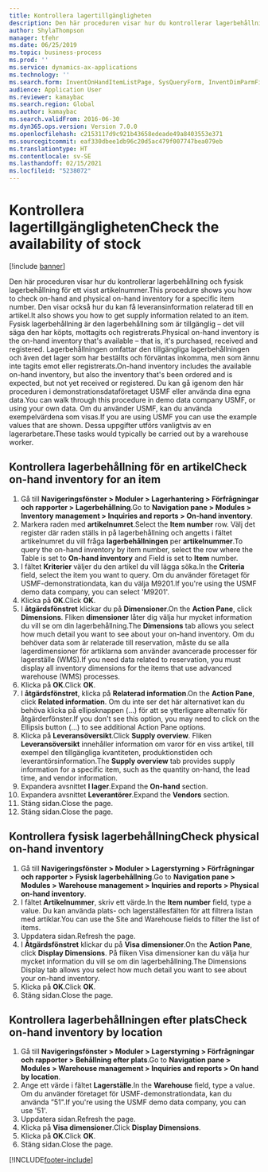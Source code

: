 ```yaml
---
title: Kontrollera lagertillgängligheten
description: Den här proceduren visar hur du kontrollerar lagerbehållning och fysisk lagerbehållning för ett visst artikelnummer.
author: ShylaThompson
manager: tfehr
ms.date: 06/25/2019
ms.topic: business-process
ms.prod: ''
ms.service: dynamics-ax-applications
ms.technology: ''
ms.search.form: InventOnHandItemListPage, SysQueryForm, InventDimParmFixed, InventSupply, DefaultDashboard, WHSInventPhysicalOnhand, WHSOnHand, InventOnhandItem
audience: Application User
ms.reviewer: kamaybac
ms.search.region: Global
ms.author: kamaybac
ms.search.validFrom: 2016-06-30
ms.dyn365.ops.version: Version 7.0.0
ms.openlocfilehash: c2153117d9c921b43658edeade49a8403553e371
ms.sourcegitcommit: eaf330dbee1db96c20d5ac479f007747bea079eb
ms.translationtype: HT
ms.contentlocale: sv-SE
ms.lasthandoff: 02/15/2021
ms.locfileid: "5238072"
---
```

# <a name="check-the-availability-of-stock"></a><span data-ttu-id="69f88-103">Kontrollera lagertillgängligheten</span><span class="sxs-lookup"><span data-stu-id="69f88-103">Check the availability of stock</span></span>

[!include [banner](../../includes/banner.md)]

<span data-ttu-id="69f88-104">Den här proceduren visar hur du kontrollerar lagerbehållning och fysisk lagerbehållning för ett visst artikelnummer.</span><span class="sxs-lookup"><span data-stu-id="69f88-104">This procedure shows you how to check on-hand and physical on-hand inventory for a specific item number.</span></span> <span data-ttu-id="69f88-105">Den visar också hur du kan få leveransinformation relaterad till en artikel.</span><span class="sxs-lookup"><span data-stu-id="69f88-105">It also shows you how to get supply information related to an item.</span></span> <span data-ttu-id="69f88-106">Fysisk lagerbehållning är den lagerbehållning som är tillgänglig – det vill säga den har köpts, mottagits och registrerats.</span><span class="sxs-lookup"><span data-stu-id="69f88-106">Physical on-hand inventory is the on-hand inventory that's available – that is, it's purchased, received and registered.</span></span> <span data-ttu-id="69f88-107">Lagerbehållningen omfattar den tillgängliga lagerbehållningen och även det lager som har beställts och förväntas inkomma, men som ännu inte tagits emot eller registrerats.</span><span class="sxs-lookup"><span data-stu-id="69f88-107">On-hand inventory includes the available on-hand inventory, but also the inventory that's been ordered and is expected, but not yet received or registered.</span></span> <span data-ttu-id="69f88-108">Du kan gå igenom den här proceduren i demonstrationsdataföretaget USMF eller använda dina egna data.</span><span class="sxs-lookup"><span data-stu-id="69f88-108">You can walk through this procedure in demo data company USMF, or using your own data.</span></span> <span data-ttu-id="69f88-109">Om du använder USMF, kan du använda exempelvärdena som visas.</span><span class="sxs-lookup"><span data-stu-id="69f88-109">If you are using USMF you can use the example values that are shown.</span></span> <span data-ttu-id="69f88-110">Dessa uppgifter utförs vanligtvis av en lagerarbetare.</span><span class="sxs-lookup"><span data-stu-id="69f88-110">These tasks would typically be carried out by a warehouse worker.</span></span>


## <a name="check-on-hand-inventory-for-an-item"></a><span data-ttu-id="69f88-111">Kontrollera lagerbehållning för en artikel</span><span class="sxs-lookup"><span data-stu-id="69f88-111">Check on-hand inventory for an item</span></span>
1. <span data-ttu-id="69f88-112">Gå till **Navigeringsfönster > Moduler > Lagerhantering > Förfrågningar och rapporter > Lagerbehållning**.</span><span class="sxs-lookup"><span data-stu-id="69f88-112">Go to **Navigation pane > Modules > Inventory management > Inquiries and reports > On-hand inventory**.</span></span>
2. <span data-ttu-id="69f88-113">Markera raden med **artikelnumret**.</span><span class="sxs-lookup"><span data-stu-id="69f88-113">Select the **Item number** row.</span></span> <span data-ttu-id="69f88-114">Välj det register där raden ställs in på lagerbehållning och angetts i fältet artikelnumret du vill fråga **lagerbehållningen** per **artikelnummer**.</span><span class="sxs-lookup"><span data-stu-id="69f88-114">To query the on-hand inventory by item number, select the row where the Table is set to **On-hand inventory** and Field is set to **Item** number.</span></span>
3. <span data-ttu-id="69f88-115">I fältet **Kriterier** väljer du den artikel du vill lägga söka.</span><span class="sxs-lookup"><span data-stu-id="69f88-115">In the **Criteria** field, select the item you want to query.</span></span> <span data-ttu-id="69f88-116">Om du använder företaget för USMF-demonstrationdata, kan du välja M9201.</span><span class="sxs-lookup"><span data-stu-id="69f88-116">If you're using the USMF demo data company, you can select 'M9201'.</span></span>  
4. <span data-ttu-id="69f88-117">Klicka på **OK**.</span><span class="sxs-lookup"><span data-stu-id="69f88-117">Click **OK**.</span></span>
5. <span data-ttu-id="69f88-118">I **åtgärdsfönstret** klickar du på **Dimensioner**.</span><span class="sxs-lookup"><span data-stu-id="69f88-118">On the **Action Pane**, click **Dimensions**.</span></span> <span data-ttu-id="69f88-119">Fliken **dimensioner** låter dig välja hur mycket information du vill se om din lagerbehållning.</span><span class="sxs-lookup"><span data-stu-id="69f88-119">The **Dimensions** tab allows you select how much detail you want to see about your on-hand inventory.</span></span> <span data-ttu-id="69f88-120">Om du behöver data som är relaterade till reservation, måste du se alla lagerdimensioner för artiklarna som använder avancerade processer för lagerställe (WMS).</span><span class="sxs-lookup"><span data-stu-id="69f88-120">If you need data related to reservation, you must display all inventory dimensions for the items that use advanced warehouse (WMS) processes.</span></span>
6. <span data-ttu-id="69f88-121">Klicka på **OK**.</span><span class="sxs-lookup"><span data-stu-id="69f88-121">Click **OK**.</span></span>
7. <span data-ttu-id="69f88-122">I **åtgärdsfönstret**, klicka på **Relaterad information**.</span><span class="sxs-lookup"><span data-stu-id="69f88-122">On the **Action Pane**, click **Related information**.</span></span> <span data-ttu-id="69f88-123">Om du inte ser det här alternativet kan du behöva klicka på ellipsknappen (…) för att se ytterligare alternativ för åtgärderfönster.</span><span class="sxs-lookup"><span data-stu-id="69f88-123">If you don't see this option, you may need to click on the Ellipsis button (…) to see additional Action Pane options.</span></span>
8. <span data-ttu-id="69f88-124">Klicka på **Leveransöversikt**.</span><span class="sxs-lookup"><span data-stu-id="69f88-124">Click **Supply overview**.</span></span> <span data-ttu-id="69f88-125">Fliken **Leveransöversikt** innehåller information om varor för en viss artikel, till exempel den tillgängliga kvantiteten, produktionstiden och leverantörsinformation.</span><span class="sxs-lookup"><span data-stu-id="69f88-125">The **Supply overview** tab provides supply information for a specific item, such as the quantity on-hand, the lead time, and vendor information.</span></span>  
9. <span data-ttu-id="69f88-126">Expandera avsnittet **I lager**.</span><span class="sxs-lookup"><span data-stu-id="69f88-126">Expand the **On-hand** section.</span></span>
10. <span data-ttu-id="69f88-127">Expandera avsnittet **Leverantörer**.</span><span class="sxs-lookup"><span data-stu-id="69f88-127">Expand the **Vendors** section.</span></span>
11. <span data-ttu-id="69f88-128">Stäng sidan.</span><span class="sxs-lookup"><span data-stu-id="69f88-128">Close the page.</span></span>
12. <span data-ttu-id="69f88-129">Stäng sidan.</span><span class="sxs-lookup"><span data-stu-id="69f88-129">Close the page.</span></span>

## <a name="check-physical-on-hand-inventory"></a><span data-ttu-id="69f88-130">Kontrollera fysisk lagerbehållning</span><span class="sxs-lookup"><span data-stu-id="69f88-130">Check physical on-hand inventory</span></span>
1. <span data-ttu-id="69f88-131">Gå till **Navigeringsfönster > Moduler > Lagerstyrning > Förfrågningar och rapporter > Fysisk lagerbehållning**.</span><span class="sxs-lookup"><span data-stu-id="69f88-131">Go to **Navigation pane > Modules > Warehouse management > Inquiries and reports > Physical on-hand inventory**.</span></span>
2. <span data-ttu-id="69f88-132">I fältet **Artikelnummer**, skriv ett värde.</span><span class="sxs-lookup"><span data-stu-id="69f88-132">In the **Item number** field, type a value.</span></span> <span data-ttu-id="69f88-133">Du kan använda plats- och lagerställesfälten för att filtrera listan med artiklar.</span><span class="sxs-lookup"><span data-stu-id="69f88-133">You can use the Site and Warehouse fields to filter the list of items.</span></span> 
3. <span data-ttu-id="69f88-134">Uppdatera sidan.</span><span class="sxs-lookup"><span data-stu-id="69f88-134">Refresh the page.</span></span>
4. <span data-ttu-id="69f88-135">I **Åtgärdsfönstret** klickar du på **Visa dimensioner**.</span><span class="sxs-lookup"><span data-stu-id="69f88-135">On the **Action Pane**, click **Display Dimensions**.</span></span> <span data-ttu-id="69f88-136">På fliken Visa dimensioner kan du välja hur mycket information du vill se om din lagerbehållning.</span><span class="sxs-lookup"><span data-stu-id="69f88-136">The Dimensions Display tab allows you select how much detail you want to see about your on-hand inventory.</span></span>
5. <span data-ttu-id="69f88-137">Klicka på **OK**.</span><span class="sxs-lookup"><span data-stu-id="69f88-137">Click **OK**.</span></span>
6. <span data-ttu-id="69f88-138">Stäng sidan.</span><span class="sxs-lookup"><span data-stu-id="69f88-138">Close the page.</span></span>

## <a name="check-on-hand-inventory-by-location"></a><span data-ttu-id="69f88-139">Kontrollera lagerbehållningen efter plats</span><span class="sxs-lookup"><span data-stu-id="69f88-139">Check on-hand inventory by location</span></span>
1. <span data-ttu-id="69f88-140">Gå till **Navigeringsfönster > Moduler > Lagerstyrning > Förfrågningar och rapporter > Behållning efter plats**.</span><span class="sxs-lookup"><span data-stu-id="69f88-140">Go to **Navigation pane > Modules > Warehouse management > Inquiries and reports > On hand by location**.</span></span>
2. <span data-ttu-id="69f88-141">Ange ett värde i fältet **Lagerställe**.</span><span class="sxs-lookup"><span data-stu-id="69f88-141">In the **Warehouse** field, type a value.</span></span> <span data-ttu-id="69f88-142">Om du använder företaget för USMF-demonstrationdata, kan du använda ”51".</span><span class="sxs-lookup"><span data-stu-id="69f88-142">If you're using the USMF demo data company, you can use '51'.</span></span>  
3. <span data-ttu-id="69f88-143">Uppdatera sidan.</span><span class="sxs-lookup"><span data-stu-id="69f88-143">Refresh the page.</span></span>
4. <span data-ttu-id="69f88-144">Klicka på **Visa dimensioner**.</span><span class="sxs-lookup"><span data-stu-id="69f88-144">Click **Display Dimensions**.</span></span>
5. <span data-ttu-id="69f88-145">Klicka på **OK**.</span><span class="sxs-lookup"><span data-stu-id="69f88-145">Click **OK**.</span></span>
6. <span data-ttu-id="69f88-146">Stäng sidan.</span><span class="sxs-lookup"><span data-stu-id="69f88-146">Close the page.</span></span>



[!INCLUDE[footer-include](../../../includes/footer-banner.md)]